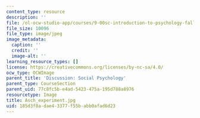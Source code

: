 ```yaml
---
content_type: resource
description: ''
file: /ol-ocw-studio-app/courses/9-00sc-introduction-to-psychology-fall-2011/185d3f8adae43377f55babb0afad6d23_Asch_experiment.jpg
file_size: 10096
file_type: image/jpeg
image_metadata:
  caption: ''
  credit: ''
  image-alt: ''
learning_resource_types: []
license: https://creativecommons.org/licenses/by-nc-sa/4.0/
ocw_type: OCWImage
parent_title: 'Discussion: Social Psychology'
parent_type: CourseSection
parent_uid: 77c8fc5b-e4ad-5423-475a-195d788a8976
resourcetype: Image
title: Asch_experiment.jpg
uid: 185d3f8a-dae4-3377-f55b-abb0afad6d23
---
```

